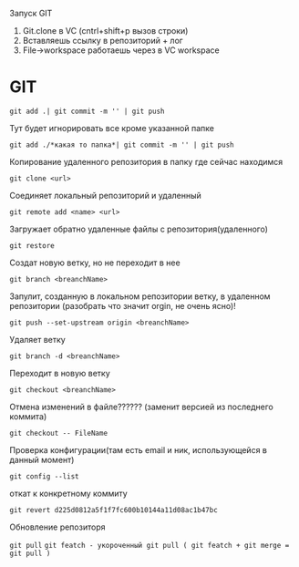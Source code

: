 Запуск GIT
1. Git.clone в VC  (cntrl+shift+p вызов строки)
2. Вставляешь ссылку в репозиторий + лог
3. File->workspace  работаешь через в VC workspace


# GIT

`git add .| git commit -m '' | git push`

Тут будет игнорировать все кроме указанной папке

`git add ./*какая то папка*| git commit -m '' | git push`

Копирование удаленного репозитория в папку где сейчас находимся

`git clone <url>`

Соединяет локальный репозиторий и удаленный

`git remote add <name> <url>`

Загружает обратно удаленные файлы с репозитория(удаленного)

`git restore`

Создат новую ветку, но не переходит в нее

`git branch <breanchName>`

Запулит, созданную в локальном репозитории ветку, в удаленном репозитории (разобрать что значит orgin, не очень ясно)!

`git push --set-upstream origin <breanchName>`

Удаляет ветку

`git branch -d <breanchName>`

Переходит в новую ветку

`git checkout <breanchName>`

Отмена изменений в файле?????? (заменит версией из последнего коммита)

`git checkout -- FileName`

Проверка конфигурации(там есть email и ник, использующейся в данный момент)

`git config --list`

откат к конкретному коммиту

`git revert d225d0812a5f1f7fc600b10144a11d08ac1b47bc`

Обновление репозиторя

`git pull`
`git featch - укороченный git pull ( git featch + git merge = git pull )`